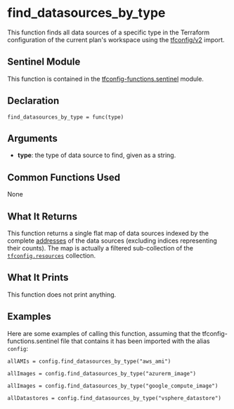 # find_datasources_by_type
This function finds all data sources of a specific type in the Terraform configuration of the current plan's workspace using the [tfconfig/v2](https://www.terraform.io/docs/cloud/sentinel/import/tfconfig-v2.html) import.

## Sentinel Module
This function is contained in the [tfconfig-functions.sentinel](../../tfconfig-functions.sentinel) module.

## Declaration
`find_datasources_by_type = func(type)`

## Arguments
* **type**: the type of data source to find, given as a string.

## Common Functions Used
None

## What It Returns
This function returns a single flat map of data sources indexed by the complete [addresses](https://www.terraform.io/docs/internals/resource-addressing.html) of the data sources (excluding indices representing their counts). The map is actually a filtered sub-collection of the [`tfconfig.resources`](https://www.terraform.io/docs/cloud/sentinel/import/tfconfig-v2.html#the-resources-collection) collection.

## What It Prints
This function does not print anything.

## Examples
Here are some examples of calling this function, assuming that the tfconfig-functions.sentinel file that contains it has been imported with the alias `config`:
```
allAMIs = config.find_datasources_by_type("aws_ami")

allImages = config.find_datasources_by_type("azurerm_image")

allImages = config.find_datasources_by_type("google_compute_image")

allDatastores = config.find_datasources_by_type("vsphere_datastore")
```
